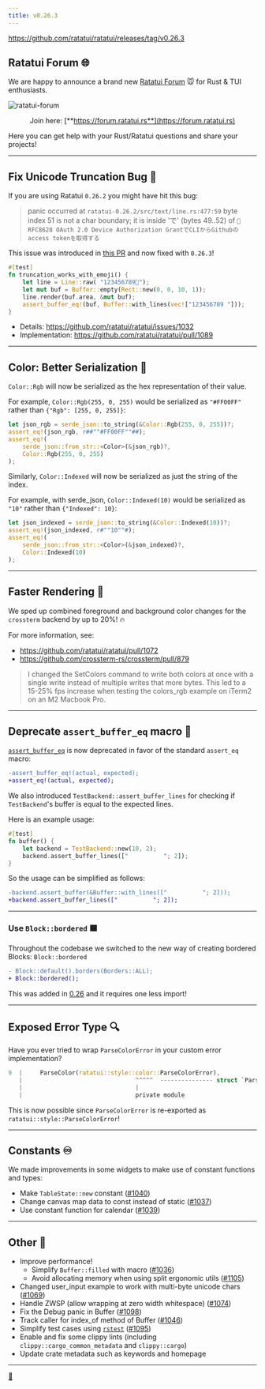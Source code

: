 ```yaml
---
title: v0.26.3
---
```


<https://github.com/ratatui/ratatui/releases/tag/v0.26.3>

## Ratatui Forum 🌐

We are happy to announce a brand new [Ratatui Forum](https://forum.ratatui.rs) 🐭 for Rust & TUI
enthusiasts.

![ratatui-forum](https://github.com/ratatui/ratatui/assets/24392180/b13016ca-1044-4c34-9687-f0e39167fb14)

<center>

Join here: [**https://forum.ratatui.rs**](https://forum.ratatui.rs)

</center>

Here you can get help with your Rust/Ratatui questions and share your projects!

---

## Fix Unicode Truncation Bug 🐛

If you are using Ratatui `0.26.2` you might have hit this bug:

> panic occurred at `ratatui-0.26.2/src/text/line.rs:477:59` byte index 51 is not a char boundary;
> it is inside 'で' (bytes 49..52) of
> `🦀 RFC8628 OAuth 2.0 Device Authorization GrantでCLIからGithubのaccess tokenを取得する`

This issue was introduced in [this PR](https://github.com/ratatui/ratatui/pull/987) and now
fixed with `0.26.3`!

```rs
#[test]
fn truncation_works_with_emoji() {
    let line = Line::raw( "123456789🦀");
    let mut buf = Buffer::empty(Rect::new(0, 0, 10, 1));
    line.render(buf.area, &mut buf);
    assert_buffer_eq!(buf, Buffer::with_lines(vec!["123456789 "]));
}
```

- Details: <https://github.com/ratatui/ratatui/issues/1032>
- Implementation: <https://github.com/ratatui/ratatui/pull/1089>

---

## Color: Better Serialization 🎨

`Color::Rgb` will now be serialized as the hex representation of their value.

For example, `Color::Rgb(255, 0, 255)` would be serialized as `"#FF00FF"` rather than
`{"Rgb": [255, 0, 255]}`:

```rs
let json_rgb = serde_json::to_string(&Color::Rgb(255, 0, 255))?;
assert_eq!(json_rgb, r##""#FF00FF""##);
assert_eq!(
    serde_json::from_str::<Color>(&json_rgb)?,
    Color::Rgb(255, 0, 255)
);
```

Similarly, `Color::Indexed` will now be serialized as just the string of the index.

For example, with serde_json, `Color::Indexed(10)` would be serialized as `"10"` rather than
`{"Indexed": 10}`:

```rs
let json_indexed = serde_json::to_string(&Color::Indexed(10))?;
assert_eq!(json_indexed, r#""10""#);
assert_eq!(
    serde_json::from_str::<Color>(&json_indexed)?,
    Color::Indexed(10)
);
```

---

## Faster Rendering 🚀

We sped up combined foreground and background color changes for the `crossterm` backend by up to
20%! 🔥

For more information, see:

- <https://github.com/ratatui/ratatui/pull/1072>
- <https://github.com/crossterm-rs/crossterm/pull/879>

> I changed the SetColors command to write both colors at once with a single write instead of
> multiple writes that more bytes. This led to a 15-25% fps increase when testing the colors_rgb
> example on iTerm2 on an M2 Macbook Pro.

---

## Deprecate `assert_buffer_eq` macro 🚫

[`assert_buffer_eq`](https://docs.rs/ratatui/0.26.3/ratatui/macro.assert_buffer_eq.html) is now
deprecated in favor of the standard `assert_eq` macro:

```diff
-assert_buffer_eq!(actual, expected);
+assert_eq!(actual, expected);
```

We also introduced `TestBackend::assert_buffer_lines` for checking if `TestBackend`'s buffer is
equal to the expected lines.

Here is an example usage:

```rs
#[test]
fn buffer() {
    let backend = TestBackend::new(10, 2);
    backend.assert_buffer_lines(["          "; 2]);
}
```

So the usage can be simplified as follows:

```diff
-backend.assert_buffer(&Buffer::with_lines(["          "; 2]));
+backend.assert_buffer_lines(["          "; 2]);
```

---

### Use `Block::bordered` 🟦

Throughout the codebase we switched to the new way of creating bordered Blocks: `Block::bordered`

```diff
- Block::default().borders(Borders::ALL);
+ Block::bordered();
```

This was added in [0.26](https://ratatui.rs/highlights/v026/#block-bordered) and it requires one
less import!

---

## Exposed Error Type 🔍

Have you ever tried to wrap `ParseColorError` in your custom error implementation?

```rs
9  |     ParseColor(ratatui::style::color::ParseColorError),
   |                                ^^^^^  --------------- struct `ParseColorError` is not publicly re-exported
   |                                |
   |                                private module
```

This is now possible since `ParseColorError` is re-exported as `ratatui::style::ParseColorError`!

---

## Constants ♾️

We made improvements in some widgets to make use of constant functions and types:

- Make `TableState::new` constant ([#1040](https://github.com/ratatui/ratatui/pull/1040))
- Change canvas map data to const instead of static
  ([#1037](https://github.com/ratatui/ratatui/pull/1037))
- Use constant function for calendar ([#1039](https://github.com/ratatui/ratatui/pull/1039))

---

## Other 💼

- Improve performance!
  - Simplify `Buffer::filled` with macro ([#1036](https://github.com/ratatui/ratatui/pull/1036))
  - Avoid allocating memory when using split ergonomic utils
    ([#1105](https://github.com/ratatui/ratatui/pull/1105))
- Changed user_input example to work with multi-byte unicode chars
  ([#1069](https://github.com/ratatui/ratatui/pull/1069))
- Handle ZWSP (allow wrapping at zero width whitespace)
  ([#1074](https://github.com/ratatui/ratatui/pull/1074))
- Fix the Debug panic in Buffer ([#1098](https://github.com/ratatui/ratatui/pull/1098))
- Track caller for index_of method of Buffer
  ([#1046](https://github.com/ratatui/ratatui/pull/1046))
- Simplify test cases using [`rstest`](https://github.com/la10736/rstest)
  ([#1095](https://github.com/ratatui/ratatui/pull/1095))
- Enable and fix some clippy lints (including `clippy::cargo_common_metadata` and `clippy::cargo`)
- Update crate metadata such as keywords and homepage

---

[🧀](https://www.youtube.com/shorts/_TuUyB0kAGE)
